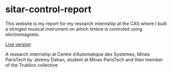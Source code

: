 # sitar-control-report

This website is my report for my research internship at the CAS where I built a stringed musical instrument on which timbre is controled using electromagnets.

[Live version](https://sitar.jde.xyz)

A research internship at Centre d'Automatique des Systèmes, Mines ParisTech
by Jeremy Dahan, student at Mines ParisTech and then member of the Trublion collective
